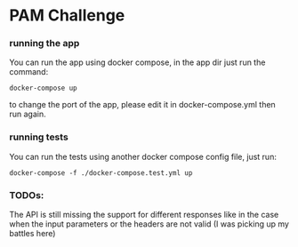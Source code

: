 # PAM Challenge

### running the app

You can run the app using docker compose, in the app dir just run the command:

```
docker-compose up
```

to change the port of the app, please edit it in docker-compose.yml then run again.

### running tests

You can run the tests using another docker compose config file, just run:

```
docker-compose -f ./docker-compose.test.yml up
```

### TODOs:
The API is still missing the support for different responses like in the case when the input parameters or the headers are not valid (I was picking up my battles here)

